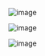 
![image](https://github.com/user-attachments/assets/504f174d-934c-4adb-8cf1-8cde902fa19c)


![image](https://github.com/user-attachments/assets/65c146da-d671-46a4-b7ab-2459a61d2208)

![image](https://github.com/user-attachments/assets/803bbade-0386-47b0-8f38-9242eb387c99)
